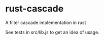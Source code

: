 # rust-cascade
A filter cascade implementation in rust

See tests in src/lib.js to get an idea of usage.
